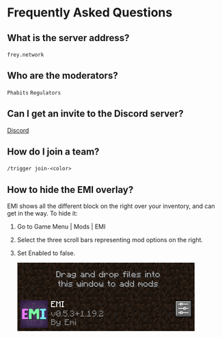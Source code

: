 # Frequently Asked Questions

## What is the server address?
`frey.network`

## Who are the moderators?
`Phabits`
`Regulators`

## Can I get an invite to the Discord server?
[Discord](https://discord.gg/7UWZUXtz)

## How do I join a team?
`/trigger join-<color>`

## How to hide the EMI overlay?
EMI shows all the different block on the right over your inventory, and can get in the way. To hide it:

1. Go to Game Menu | Mods | EMI
2. Select the three scroll bars representing mod options on the right.
3. Set Enabled to false.

   ![EMI](emi.png "EMI")
